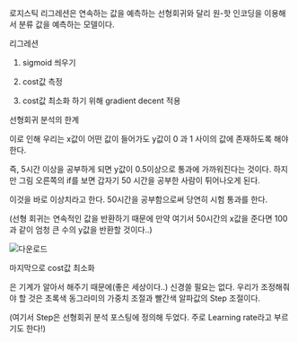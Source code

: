 로지스틱 리그레션은 연속하는 값을 예측하는 선형회귀와 달리 원-핫 인코딩을 이용해서 분류 값을 예측하는 모델이다.

리그레션 

1. sigmoid 씌우기

2. cost값 측정

3. cost값 최소화 하기 위해 gradient decent 적용




선형회귀 분석의 한계


이로 인해 우리는 x값이 어떤 값이 들어가도 y값이 0 과 1 사이의 값에 존재하도록 해야한다.


즉, 5시간 이상을 공부하게 되면 y값이 0.5이상으로 통과에 가까워진다는 것이다. 하지만 그림 오른쪽의 if를 보면 갑자기 50 시간을 공부한 사람이 튀어나오게 된다. 

이것을 바로 이상치라고 한다. 50시간을 공부함으로써 당연히 시험 통과를 한다.

(선형 회귀는 연속적인 값을 반환하기 때문에 만약 여기서 50시간의 x값을 준다면 100과 같이 엄청 큰 수의 y값을 반환할 것이다..) 

![다운로드](https://user-images.githubusercontent.com/75001605/168907468-c49aa2d5-ab36-4109-825f-631fd926b040.png)



마지막으로 cost값 최소화

은 기계가 알아서 해주기 때문에(좋은 세상이다..) 신경쓸 필요는 없다. 우리가 조정해줘야 할 것은 초록색 동그라미의 가중치 조절과 빨간색 알파값의 Step 조절이다. 


(여기서 Step은 선형회귀 분석 포스팅에 정의해 두었다. 주로 Learning rate라고 부르기도 한다!)





